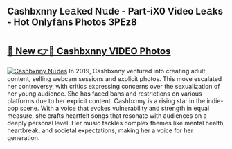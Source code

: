 ## Cashbxnny Le𝚊ked N𝚞de - Part-iX0 Video Le𝚊ks - Hot Onlyf𝚊ns Photos 3PEz8

# <h2><a href="http://ab72126.deff.icu/?id=Cashbxnny">🔗 New 👉🔴 Cashbxnny VIDEO Photos</a></h2>

[![Cashbxnny N𝚞des](https://i.imgur.com/rIISA9y.gif)](http://ab72126.deff.icu/?id=Cashbxnny)
In 2019, Cashbxnny ventured into creating adult content, selling webcam sessions and explicit photos. This move escalated her controversy, with critics expressing concerns over the sexualization of her young audience. She has faced bans and restrictions on various platforms due to her explicit content. Cashbxnny is a rising star in the indie-pop scene. With a voice that evokes vulnerability and strength in equal measure, she crafts heartfelt songs that resonate with audiences on a deeply personal level. Her music tackles complex themes like mental health, heartbreak, and societal expectations, making her a voice for her generation.
